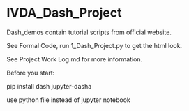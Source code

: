 # IVDA_Dash_Project

Dash_demos contain tutorial scripts from official website.

See Formal Code, run 1_Dash_Project.py to get the html look.

See Project Work Log.md for more information.

Before you start:

pip install dash jupyter-dasha

use python file instead of jupyter notebook
 
